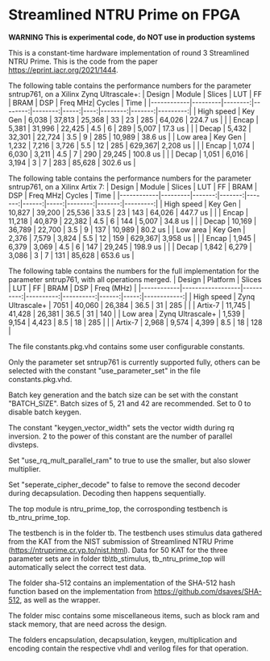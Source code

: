 # Streamlined NTRU Prime on FPGA

**WARNING This is experimental code, do NOT use in production systems**

This is a constant-time hardware implementation of round 3 Streamlined NTRU Prime. This is the code from the paper https://eprint.iacr.org/2021/1444.

The following table contains the performance numbers for the parameter sntrup761, on a Xilinx Zynq Ultrascale+:
| Design     | Module  | Slices  | LUT     | FF      | BRAM | DSP | Freq MHz| Cycles | Time     |
|------------|---------|--------:|--------:|--------:|-----:|----:|--------:|-------:|---------:|
| High speed | Key Gen | 6,038   | 37,813  | 25,368  | 33   | 23  | 285     | 64,026 | 224.7 us |
|            | Encap   | 5,381   | 31,996  | 22,425  | 4.5  | 6   | 289     | 5,007  | 17.3 us  |
|            | Decap   | 5,432   | 32,301  | 22,724  | 3.5  | 9   | 285     | 10,989 | 38.6 us  |
| Low area   | Key Gen | 1,232   | 7,216   | 3,726   | 5.5  | 12  | 285     | 629,367| 2,208 us |
|            | Encap   | 1,074   | 6,030   | 3,211   | 4.5  | 7   | 290     | 29,245 | 100.8 us |
|            | Decap   | 1,051   | 6,016   | 3,194   | 3    | 7   | 283     | 85,628 | 302.6 us |


The following table contains the performance numbers for the parameter sntrup761, on a Xilinx Artix 7:
| Design     | Module  | Slices | LUT    | FF     |  BRAM | DSP  | Freq MHz| Cycles | Time     |
|------------|---------|-------:|-------:|-------:|------:|-----:|--------:|-------:|---------:|
| High speed | Key Gen | 10,827 | 39,200 | 25,536 | 33.5  | 23   | 143     | 64,026 | 447.7 us |
|            | Encap   | 11,218 | 40,879 | 22,382 | 4.5   | 6    | 144     | 5,007  | 34.8 us  |
|            | Decap   | 10,169 | 36,789 | 22,700 | 3.5   | 9    | 137     | 10,989 | 80.2 us  |
| Low area   | Key Gen | 2,376  | 7,579  | 3,824  | 5.5   | 12   | 159     | 629,367| 3,958 us |
|            | Encap   | 1,945  | 6,379  | 3,069  | 4.5   | 6    | 147     | 29,245 | 198.9 us |
|            | Decap   | 1,842  | 6,279  | 3,086  | 3     | 7    | 131     | 85,628 | 653.6 us |


The following table contains the numbers for the full implementation for the parameter sntrup761, with all operations merged.
| Design     | Platform         | Slices   | LUT      | FF       | BRAM | DSP | Freq (MHz) |
|------------|------------------|----------:|----------:|----------:|------:|-----:|------------:|
| High speed | Zynq Ultrascale+ | 7051     | 40,060   | 26,384   | 36.5 | 31  | 285        |
|            | Artix-7          | 11,745   | 41,428   | 26,381   | 36.5 | 31  | 140        |
| Low area   | Zynq Ultrascale+ | 1,539    | 9,154    | 4,423    | 8.5  | 18  | 285        |
|            | Artix-7          | 2,968    | 9,574    | 4,399    | 8.5  | 18  | 128        |

The file constants.pkg.vhd contains some user configurable constants.

Only the parameter set sntrup761 is currently supported fully, others can be selected with the constant "use_parameter_set" in the file constants.pkg.vhd.

Batch key generation and the batch size can be set with the constant "BATCH_SIZE". Batch sizes of 5, 21 and 42 are recommended. Set to 0 to disable batch keygen.

The constant "keygen_vector_width" sets the vector width during rq inversion. 2 to the power of this constant are the number of parallel divsteps.

Set "use_rq_mult_parallel_ram" to true to use the smaller, but also slower multiplier.

Set "seperate_cipher_decode" to false to remove the second decoder during decapsulation. Decoding then happens sequentially.


The top module is ntru_prime_top, the corrosponding testbench is tb_ntru_prime_top.

The testbench is in the folder tb. The testbench uses stimulus data gathered from the KAT from the NIST submission of Streamlined NTRU Prime (https://ntruprime.cr.yp.to/nist.html). Data for 50 KAT for the three parameter sets are in folder tb\tb_stimulus\, tb_ntru_prime_top will automatically select the correct test data.

The folder sha-512 contains an implementation  of the SHA-512 hash function based on the implementation  from https://github.com/dsaves/SHA-512, as well as the wrapper.

The folder misc contains some miscellaneous items, such as block ram and stack memory, that are need across the design.

The folders encapsulation, decapsulation, keygen, multiplication and encoding contain the respective vhdl and verilog files for that operation.

